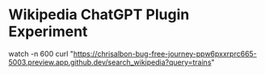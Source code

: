 # Wikipedia ChatGPT Plugin Experiment


watch -n 600 curl "https://chrisalbon-bug-free-journey-ppw6pxxrprc665-5003.preview.app.github.dev/search_wikipedia?query=trains"